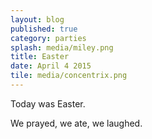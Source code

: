 ```yaml
---
layout: blog
published: true
category: parties
splash: media/miley.png
title: Easter
date: April 4 2015
tile: media/concentrix.png
---
```








Today was Easter.

We prayed, we ate, we laughed.
